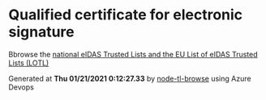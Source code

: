 # Qualified certificate for electronic signature 
 Bbrowse the [national eIDAS Trusted Lists and the EU List of eIDAS Trusted Lists (LOTL)](https://webgate.ec.europa.eu/tl-browser/#/) 
 
 
Generated at **Thu 01/21/2021  0:12:27.33** by [node-tl-browse](https://github.com/ymedlop/node-tl-browser) using Azure Devops 
